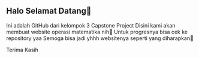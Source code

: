 ## Halo Selamat Datang🤗

Ini adalah GitHub dari kelompok 3 Capstone Project
Disini kami akan membuat website operasi matematika nih🤞
Untuk progresnya bisa cek ke repository yaa
Semoga bisa jadi yhhh websitenya seperti yang diharapkan🥺

Terima Kasih
